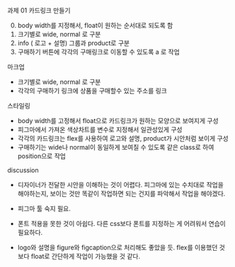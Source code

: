 과제 01 카드링크 만들기

0. body width를 지정해서, float이 원하는 순서대로 되도록 함
1. 크기별로 wide, normal 로 구분
2. info ( 로고 + 설명) 그룹과 product로 구분
3. 구매하기 버튼에 각각의 구매링크로 이동할 수 있도록 a 로 작업

마크업

- 크기별로 wide, normal 로 구분
- 각각의 구매하기 링크에 상품을 구매할수 있는 주소를 링크

스타일링

- body width를 고정해서 float으로 카드링크가 원하는 모양으로 보여지게 구성
- 피그마에서 가져온 색상차트를 변수로 지정해서 일관성있게 구성
- 각각의 카드링크는 flex를 사용하여 로고와 설명, product가 시안처럼 보이게 구성
- 구매하기는 wide나 normal이 동일하게 보여질 수 있도록 같은 class로 하여 position으로 작업

discussion

- 디자이너가 전달한 시안을 이해하는 것이 어렵다. 피그마에 있는 수치대로 작업을 해야하는지, 보이는 것만 똑같이 작업하면 되는 건지를 파악해서 작업을 해야겠다.

- 피그마 툴 숙지 필요.

- 폰트 적용을 못한 것이 아쉽다. 다른 css보다 폰트를 지정하는 게 어려워서 연습이 필요하다.

- logo와 설명을 figure와 figcaption으로 처리해도 좋았을 듯. flex를 이용했던 것보다 float로 간단하게 작업이 가능했을 것 같다.
